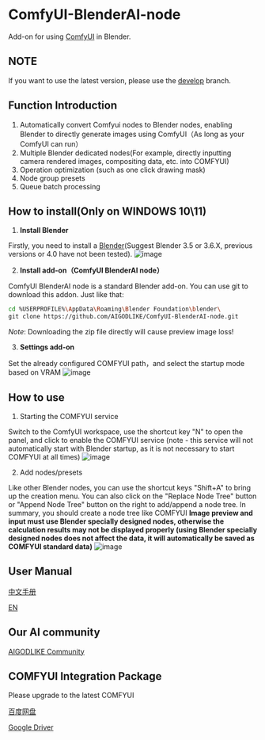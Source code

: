 # ComfyUI-BlenderAI-node
Add-on for using [ComfyUI](https://github.com/comfyanonymous/ComfyUI) in Blender.
## NOTE 

If you want to use the latest version, please use the [develop](https://github.com/AIGODLIKE/ComfyUI-BlenderAI-node/tree/develop) branch.
## Function Introduction
1. Automatically convert Comfyui nodes to Blender nodes, enabling Blender to directly generate images using ComfyUI（As long as your ComfyUI can run）
2. Multiple Blender dedicated nodes(For example, directly inputting camera rendered images, compositing data, etc. into COMFYUI)
3. Operation optimization (such as one click drawing mask)
4. Node group presets
5. Queue batch processing
## How to install(Only on WINDOWS 10\11)

1. **Install Blender**

Firstly, you need to install a [Blender](https://www.blender.org/download/)(Suggest Blender 3.5 or 3.6.X, previous versions or 4.0 have not been tested).
![image](https://github.com/AIGODLIKE/ComfyUI-BlenderAI-node/assets/116185401/aacf1cfe-ae44-4930-9a93-c226a8408066)

2. **Install add-on（ComfyUI BlenderAI node）**

ComfyUI BlenderAI node is a standard Blender add-on. You can use git to download this addon. Just like that:
```bash
cd %USERPROFILE%\AppData\Roaming\Blender Foundation\blender\
git clone https://github.com/AIGODLIKE/ComfyUI-BlenderAI-node.git
```
*Note*: Downloading the zip file directly will cause preview image loss!


3. **Settings add-on**

Set the already configured COMFYUI path，and select the startup mode based on VRAM
![image](https://github.com/AIGODLIKE/ComfyUI-BlenderAI-node/assets/116185401/5d081ee7-0b2a-4871-bdf9-ada05bb12831)


## How to use

1. Starting the COMFYUI service

Switch to the ComfyUI workspace, use the shortcut key "N" to open the panel, and click to enable the COMFYUI service (note - this service will not automatically start with Blender startup, as it is not necessary to start COMFYUI at all times)
![image](https://github.com/AIGODLIKE/ComfyUI-BlenderAI-node/assets/116185401/eef864fb-ee69-4432-970e-8ebf6f4916e6)

2. Add nodes/presets

Like other Blender nodes, you can use the shortcut keys "Shift+A" to bring up the creation menu. You can also click on the "Replace Node Tree" button or "Append Node Tree" button on the right to add/append a node tree. In summary, you should create a node tree like COMFYUI
**Image preview and input must use Blender specially designed nodes, otherwise the calculation results may not be displayed properly (using Blender specially designed nodes does not affect the data, it will automatically be saved as COMFYUI standard data)**
![image](https://github.com/AIGODLIKE/ComfyUI-BlenderAI-node/assets/116185401/22c68423-07aa-4a07-93a9-9354880276e1)


## User Manual

[中文手册](https://shimo.im/docs/Ee32m0w80rfLp4A2)

[EN](https://shimo.im/docs/JSforXF1JC8lSphG)

## Our AI community

[AIGODLIKE Community](https://www.aigodlike.com/)

## COMFYUI Integration Package

Please upgrade to the latest COMFYUI

[百度网盘](https://pan.baidu.com/s/1bnVWO9AuurPl2mn9Uc57vg?pwd=2333)

[Google Driver](https://drive.google.com/drive/folders/1Akqh3qPt-Zzi_clqkoCwCl_Xjo78FfbM?usp=sharing)

